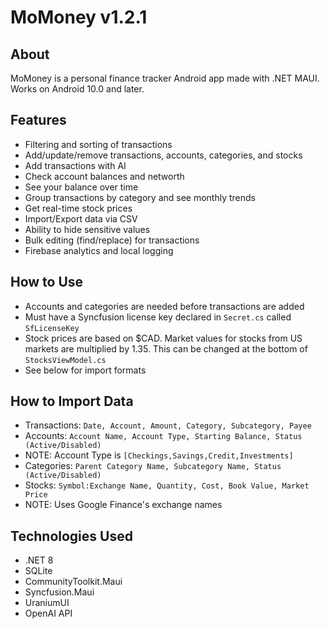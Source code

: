 # MoMoney v1.2.1
## About
MoMoney is a personal finance tracker Android app made with .NET MAUI.
Works on Android 10.0 and later.

## Features
* Filtering and sorting of transactions
* Add/update/remove transactions, accounts, categories, and stocks
* Add transactions with AI
* Check account balances and networth
* See your balance over time
* Group transactions by category and see monthly trends
* Get real-time stock prices
* Import/Export data via CSV
* Ability to hide sensitive values
* Bulk editing (find/replace) for transactions
* Firebase analytics and local logging

## How to Use
* Accounts and categories are needed before transactions are added
* Must have a Syncfusion license key declared in `Secret.cs` called `SfLicenseKey`
* Stock prices are based on $CAD. Market values for stocks from US markets are multiplied
      by 1.35. This can be changed at the bottom of `StocksViewModel.cs`
* See below for import formats

## How to Import Data
* Transactions: `Date, Account, Amount, Category, Subcategory, Payee`
* Accounts: `Account Name, Account Type, Starting Balance, Status (Active/Disabled)`
* NOTE: Account Type is `[Checkings,Savings,Credit,Investments]`
* Categories: `Parent Category Name, Subcategory Name, Status (Active/Disabled)`
* Stocks: `Symbol:Exchange Name, Quantity, Cost, Book Value, Market Price`
* NOTE: Uses Google Finance's exchange names

## Technologies Used
* .NET 8
* SQLite
* CommunityToolkit.Maui
* Syncfusion.Maui
* UraniumUI
* OpenAI API
